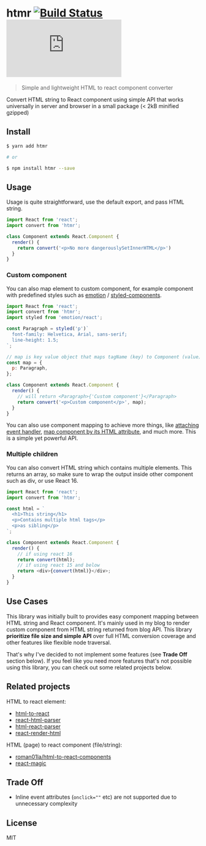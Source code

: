 # htmr [![Build Status](https://travis-ci.org/pveyes/htmr.svg?branch=master)](https://travis-ci.org/pveyes/htmr) [![bundle size](http://img.badgesize.io/https://unpkg.com/htmr/lib/htmr.min.js?compression=gzip)](https://unpkg.com/htmr/lib/htmr.min.js)

> Simple and lightweight HTML to react component converter

Convert HTML string to React component using simple API that works universally in
server and browser in a small package (< 2kB minified gzipped)

## Install

```sh
$ yarn add htmr

# or

$ npm install htmr --save
```

## Usage

Usage is quite straightforward, use the default export, and pass HTML string.

```js
import React from 'react';
import convert from 'htmr';

class Component extends React.Component {
  render() {
    return convert('<p>No more dangerouslySetInnerHTML</p>')
  }
}
```

### Custom component

You can also map element to custom component, for example component with predefined
styles such as [emotion](https://github.com/tkh44/emotion) / [styled-components](https://github.com/styled-components/styled-components).

```js
import React from 'react';
import convert from 'htmr';
import styled from 'emotion/react';

const Paragraph = styled('p')`
  font-family: Helvetica, Arial, sans-serif;
  line-height: 1.5;
`;

// map is key value object that maps tagName (key) to Component (value)
const map = {
  p: Paragraph,
};

class Component extends React.Component {
  render() {
    // will return <Paragraph>{'Custom component'}</Paragraph>
    return convert('<p>Custom component</p>', map);
  }
}
```

You can also use component mapping to achieve more things, like [attaching event
handler](https://gist.github.com/pveyes/be1da04bdbf57d6e487daf4b596af7cd#file-eventhandler-js), [map component by its HTML attribute](https://gist.github.com/pveyes/be1da04bdbf57d6e487daf4b596af7cd#file-mapcomponentbyattribute-js), and much more. This is a simple
yet powerful API.

### Multiple children

You can also convert HTML string which contains multiple elements. This returns
an array, so make sure to wrap the output inside other component such as div,
or use React 16.

```js
import React from 'react';
import convert from 'htmr';

const html = `
  <h1>This string</h1>
  <p>Contains multiple html tags</p>
  <p>as sibling</p>
`;

class Component extends React.Component {
  render() {
    // if using react 16
    return convert(html);
    // if using react 15 and below
    return <div>{convert(html)}</div>;
  }
}
```

## Use Cases

This library was initially built to provides easy component mapping between HTML
string and React component. It's mainly used in my blog to render custom component
from HTML string returned from blog API. This library **prioritize file size and simple
API** over full HTML conversion coverage and other features like flexible node traversal.

That's why I've decided to not implement some features (see **Trade Off** section
below). If you feel like you need more features that's not possible using this library,
you can check out some related projects below.

## Related projects

HTML to react element:

 - [html-to-react](https://github.com/aknuds1/html-to-react)
 - [react-html-parser](https://github.com/wrakky/react-html-parser)
 - [html-react-parser](https://github.com/remarkablemark/html-react-parser)
 - [react-render-html](https://github.com/noraesae/react-render-html)

HTML (page) to react component (file/string):

 - [roman01la/html-to-react-components](https://github.com/roman01la/html-to-react-components)
 - [react-magic](https://github.com/reactjs/react-magic)

## Trade Off
 - Inline event attributes (`onclick=""` etc) are not supported due to unnecessary complexity

## License

MIT
